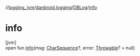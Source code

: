 //[logging_jvm](../../../index.md)/[danbroid.logging](../index.md)/[DBLog](index.md)/[info](info.md)

# info

[jvm]\
open fun [info](info.md)(msg: [CharSequence](https://kotlinlang.org/api/latest/jvm/stdlib/kotlin/-char-sequence/index.html)?, error: [Throwable](https://kotlinlang.org/api/latest/jvm/stdlib/kotlin/-throwable/index.html)? = null)
